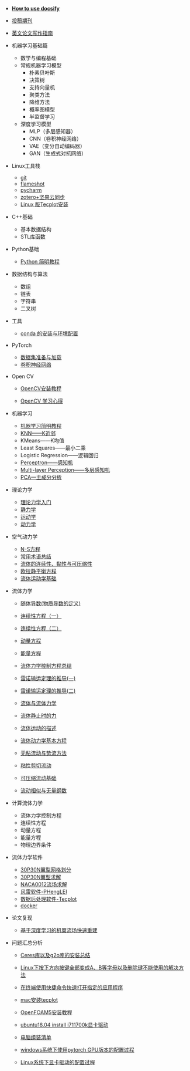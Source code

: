 
* [**How to use docsify**](./docs/how-to-use-docsify.md)
  
* [投稿期刊](./docs/paper.md)
  
* [英文论文写作指南](./docs/paper_writing_tips.md)
  
* 机器学习基础篇
  
  * 数学与编程基础
  * 常规机器学习模型
    * 朴素贝叶斯
    * 决策树
    * 支持向量机
    * 聚类方法
    * 降维方法
    * 概率图模型
    * 半监督学习
  * 深度学习模型
    * MLP（多层感知器）
    * CNN（卷积神经网络）
    * VAE（变分自动编码器）
    * GAN（生成式对抗网络）
  
* Linux工具栈
  
  * [git](./docs/git.md)
  * [flameshot](./docs/flameshot.md)
  * [pycharm](./docs/pycharm.md)
  * [zotero+坚果云同步](./docs/zotero.md)
  * [Linux 版Tecplot安装](./docs/tecplot_linux.md)
  
* C++基础

  * 基本数据结构
  * STL库函数
  
* Python基础

  * [Python 简明教程](./docs/python简明教程)

* 数据结构与算法

  * 数组
  * 链表
  * 字符串
  * 二叉树
  
* 工具
  
  * [conda 的安装与环境配置 ](./docs/conda.md)
  
* PyTorch

  * [数据集准备与加载](./docs/dataset.md)
  * [卷积神经网络](./docs/CNN.md)
  
* Open CV 

  * [OpenCV安装教程](./docs/OpenCV安装教程.md)

  * [OpenCV 学习心得](./docs/OpenCV学习教程.md)

* 机器学习

  * [机器学习简明教程](./docs/机器学习简明教程.md)
  * [KNN——K近邻](./docs/KNN.md)
  * KMeans——K均值
  * Least Squares——最小二乘
  * Logistic Regression——逻辑回归
  * [Perceptron——感知机](./docs/perceptron.md)
  * [Multi-layer Perception——多层感知机](./docs/multiPerceptron.md)
  * [PCA—主成分分析](./docs/PCA.md)

* 理论力学

  * [理论力学入门](./docs/理论力学入门.md) 
  * [静力学](./docs/理论力学之静力学.md)
  * [运动学](./docs/理论力学之运动学.md)
  * [动力学](./docs/理论力学之动力学.md)

* 空气动力学
  
  * [N-S方程](./docs/d.md)
  * [常用术语总结](./docs/professional.md)
  * [流体的连续性、黏性与可压缩性](./docs/aerodynamics1.md)
  * [欧拉静平衡方程](./docs/aerodynamics2.md)
  * [流体运动学基础](./docs/aerodynamics3.md)
  
* 流体力学

  * [随体导数(物质导数的定义)](./docs/material_derivative.md)

  * [连续性方程（一）](./docs/continuous1.md)

  * [连续性方程（二）](./docs/continuous2.md)

  * [动量方程](./docs/momentum.md)

  * [能量方程](./docs/energy.md)

  * [流体力学控制方程总结](./docs/control.md)

  * [雷诺输运定理的推导(一)](./docs/leinuo1.md)

  * [雷诺输运定理的推导(二)](./docs/leinuo2.md)

  * [流体与流体力学]()

  * [流体静止时的力]()

  * [流体运动的描述]()

  * [流体动力学基本方程]()

  * [无粘流动与势流方法]()

  * [粘性剪切流动]()

  * [可压缩流动基础]()

  * [流动相似与无量纲数]()

* 计算流体力学

  * 流体力学控制方程
  * 连续性方程
  * 动量方程
  * 能量方程
  * 物理边界条件

* 流体力学软件

  *  [30P30N翼型网格划分](./docs/30p30n_pointwise.md)
  *  [30P30N翼型求解](./docs/30p30n_fluent.md)
  *  [NACA0012流场求解](./docs/naca0012.md)
  * [风雷软件-PHengLEI](./docs/PHengLEI)
  * [数据后处理软件-Tecplot](./docs/tecplot.md)
  * [docker](./docs/docker.md)
  
* 论文复现

  * [基于深度学习的机翼流场快速重建](./docs/fast_flow.md)

* 问题汇总分析
  
  * [Ceres库以及g2o库的安装总结](./docs/Ceres库以及g2o库的安装总结.md)
  
  * [Linux下按下方向按键全部变成A、B等字母以及删除键不能使用的解决方法](./docs/Linux下按下方向按键全部变成A、B等字母以及删除键不能使用的解决方法.md)
  
  * [在终端使用快捷命令快速打开指定的应用程序](./docs/在终端使用快捷命令快速打开指定的应用程序.md)
  
  * [mac安装tecplot](./docs/tecplot.md)
  
  * [OpenFOAM5安装教程](./docs/openfoam5.md)
  
  * [ubuntu18.04 install i711700k显卡驱动](./docs/i7.md)
  
  * [电脑组装清单](./docs/电脑组装清单.md)
  
  * [windows系统下使用pytorch GPU版本的配置过程](./docs/cuda.md)
  
  * [Linux系统下显卡驱动的配置过程](./docs/cuda_gpu.md)
  
    
  
    
  
  
  
  
  
  
  

